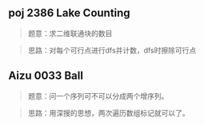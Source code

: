 ## poj 2386 Lake Counting
>题意：求二维联通块的数目

>思路：对每个可行点进行dfs并计数，dfs时擦除可行点

## Aizu 0033 Ball
>题意：问一个序列可不可以分成两个增序列。

>思路：用深搜的思想，两次遍历数组标记就可以了。
